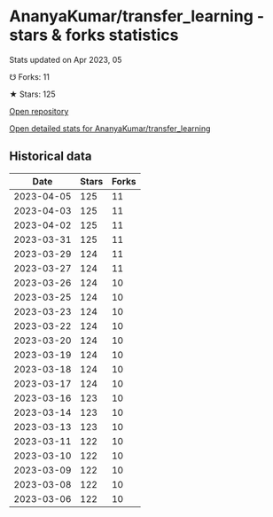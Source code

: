 # AnanyaKumar/transfer_learning - stars & forks statistics

Stats updated on Apr 2023, 05

☋ Forks: 11

★ Stars: 125

[Open repository](https://github.com/AnanyaKumar/transfer_learning)

[Open detailed stats for AnanyaKumar/transfer_learning](https://reviewgithub.com/rep/AnanyaKumar/transfer_learning)

## Historical data
| Date | Stars | Forks |
|------|-------|-------|
| 2023-04-05 | 125 | 11 | 
| 2023-04-03 | 125 | 11 | 
| 2023-04-02 | 125 | 11 | 
| 2023-03-31 | 125 | 11 | 
| 2023-03-29 | 124 | 11 | 
| 2023-03-27 | 124 | 11 | 
| 2023-03-26 | 124 | 10 | 
| 2023-03-25 | 124 | 10 | 
| 2023-03-23 | 124 | 10 | 
| 2023-03-22 | 124 | 10 | 
| 2023-03-20 | 124 | 10 | 
| 2023-03-19 | 124 | 10 | 
| 2023-03-18 | 124 | 10 | 
| 2023-03-17 | 124 | 10 | 
| 2023-03-16 | 123 | 10 | 
| 2023-03-14 | 123 | 10 | 
| 2023-03-13 | 123 | 10 | 
| 2023-03-11 | 122 | 10 | 
| 2023-03-10 | 122 | 10 | 
| 2023-03-09 | 122 | 10 | 
| 2023-03-08 | 122 | 10 | 
| 2023-03-06 | 122 | 10 | 

